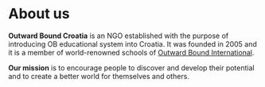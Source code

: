 # About us

**Outward Bound Croatia** is an NGO established with the purpose of introducing OB educational system into Croatia. It was founded in 2005 and it is a member of world-renowned schools of [Outward Bound International](/en/about/international).

**Our mission** is to encourage people to discover and develop their potential and to create a better world for themselves and others.

